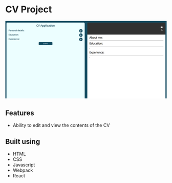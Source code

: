 # CV Project

![App-screenshot](https://github.com/NexyusNex/cv-project/blob/main/screenshot.png?raw=true)

## Features

- Ability to edit and view the contents of the CV

## Built using

- HTML
- CSS
- Javascript
- Webpack
- React
